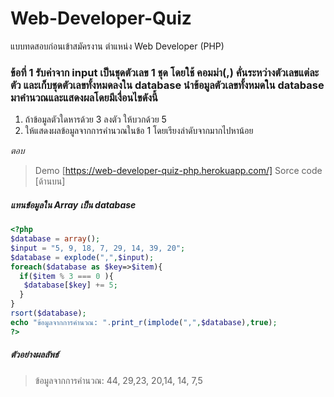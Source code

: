 # Web-Developer-Quiz
แบบทดสอบก่อนเข้าสมัครงาน ตำแหน่ง Web Developer (PHP)

### ข้อที่ 1 รับค่าจาก input เป็นชุดตัวเลข 1 ชุด โดยใช้ คอมม่า(,) คั่นระหว่างตัวเลขแต่ละตัว และเก็บชุดตัวเลขทั้งหมดลงใน database นำข้อมูลตัวเลขทั้งหมดใน database มาคำนวณและแสดงผลโดยมีเงื่อนไขดังนี้
1. ถ้าข้อมูลตัวใดหารด้วย 3 ลงตัว ให้บวกด้วย 5
2. ให้แสดงผลข้อมูลจากการคำนวณในข้อ 1 โดยเรียงลำดับจากมากไปหาน้อย

<i> ตอบ </i> 
> Demo [https://web-developer-quiz-php.herokuapp.com/]
> Sorce code [ด้านบน]
##### แทนข้อมูลใน Array เป็น database
``` PHP
<?php
$database = array();                                                      // แทนฐานข้อมูล
$input = "5, 9, 18, 7, 29, 14, 39, 20";                                   // ข้อมูลนำเข้า
$database = explode(",",$input);                                          // แยกข้อมูลแต่ละตัวที่คั่นด้วย , ลงเก็บในฐานข้อมูล
foreach($database as $key=>$item){                                        // วนลูปเพื่อเข้าถึงข้อมูลแต่ละตัว
  if($item % 3 === 0 ){                                                   // เช็คว่าหาร 3 ลงตัวไหม
   $database[$key] += 5;                                                  // +5 ถ้าหาร 3 ลงตัว
  }
}
rsort($database);                                                         // เรียงข้อมูลจากมากไปน้อย
echo "ข้อมูลจากการคำนวณ: ".print_r(implode(",",$database),true);           // แสดงผลลัพธ์
?>
```

##### ตัวอย่างผลลัพธ์
> ข้อมูลจากการคำนวณ: 44, 29,23, 20,14, 14, 7,5
